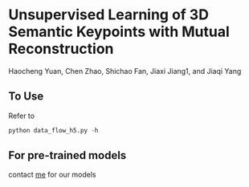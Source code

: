 # Unsupervised Learning of 3D Semantic Keypoints with Mutual Reconstruction

Haocheng Yuan, Chen Zhao, Shichao Fan, Jiaxi Jiang1, and Jiaqi Yang

## To Use

Refer to

```python
python data_flow_h5.py -h
```

## For pre-trained models

contact [me](hcyuan3@gmail.com) for our models
